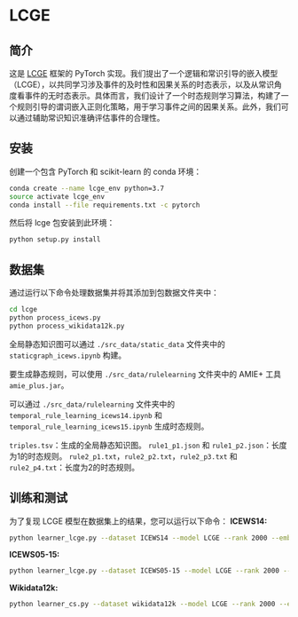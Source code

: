 # LCGE

## 简介
这是 [LCGE](https://arxiv.org/pdf/2211.16865.pdf) 框架的 PyTorch 实现。我们提出了一个逻辑和常识引导的嵌入模型（LCGE），以共同学习涉及事件的及时性和因果关系的时态表示，以及从常识角度看事件的无时态表示。具体而言，我们设计了一个时态规则学习算法，构建了一个规则引导的谓词嵌入正则化策略，用于学习事件之间的因果关系。此外，我们可以通过辅助常识知识准确评估事件的合理性。

## 安装
创建一个包含 PyTorch 和 scikit-learn 的 conda 环境：
```bash
conda create --name lcge_env python=3.7
source activate lcge_env
conda install --file requirements.txt -c pytorch
```
然后将 lcge 包安装到此环境：
```bash
python setup.py install
```

## 数据集
通过运行以下命令处理数据集并将其添加到包数据文件夹中：
```bash
cd lcge
python process_icews.py
python process_wikidata12k.py
```
全局静态知识图可以通过 `./src_data/static_data` 文件夹中的 `staticgraph_icews.ipynb` 构建。

要生成静态规则，可以使用 `./src_data/rulelearning` 文件夹中的 AMIE+ 工具 `amie_plus.jar`。

可以通过 `./src_data/rulelearning` 文件夹中的 `temporal_rule_learning_icews14.ipynb` 和 `temporal_rule_learning_icews15.ipynb` 生成时态规则。

`triples.tsv`：生成的全局静态知识图。
`rule1_p1.json` 和 `rule1_p2.json`：长度为1的时态规则。
`rule2_p1.txt`，`rule2_p2.txt`，`rule2_p3.txt` 和 `rule2_p4.txt`：长度为2的时态规则。

## 训练和测试
为了复现 LCGE 模型在数据集上的结果，您可以运行以下命令：
**ICEWS14:**
```bash
python learner_lcge.py --dataset ICEWS14 --model LCGE --rank 2000 --emb_reg 0.005 --time_reg 0.01 --rule_reg 0.01 --max_epoch 1000 --weight_static 0.1 --learning_rate 0.1
```

**ICEWS05-15:**
```bash
python learner_lcge.py --dataset ICEWS05-15 --model LCGE --rank 2000 --emb_reg 0.0025 --time_reg 0.05 --rule_reg 1.0 --max_epoch 1000 --weight_static 0.1 --learning_rate 0.1
```

**Wikidata12k:**
```bash
python learner_cs.py --dataset wikidata12k --model LCGE --rank 2000 --emb_reg 0.2 --time_reg 0.5 --max_epoch 500 --weight_static 0.1 --learning_rate 0.1
```

